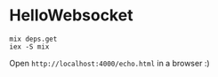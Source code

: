 # HelloWebsocket

```
mix deps.get
iex -S mix
```

Open `http://localhost:4000/echo.html` in a browser :)
